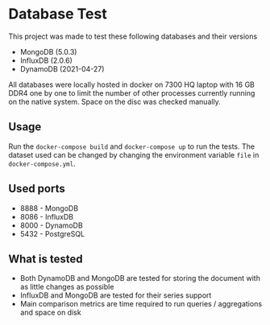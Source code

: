 # Database Test
This project was made to test these following databases and their versions

 - MongoDB (5.0.3)
 - InfluxDB (2.0.6)
 - DynamoDB (2021-04-27)

All databases were locally hosted in docker on 7300 HQ laptop with 16 GB DDR4 one by one to limit the number of other processes currently running on the native system. Space on the disc was checked manually.

## Usage
Run the `docker-compose build` and `docker-compose up` to run the tests. The dataset used can be changed by changing the environment variable `file` in `docker-compose.yml`.

## Used ports
 - 8888 - MongoDB
 - 8086 - InfluxDB
 - 8000 - DynamoDB
 - 5432 - PostgreSQL

## What is tested
 - Both DynamoDB and MongoDB are tested for storing the document with as little changes as possible
 - InfluxDB and MongoDB are tested for their series support
 - Main comparison metrics are time required to run queries / aggregations and space on disk
